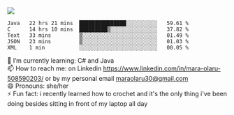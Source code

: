 

 <img align="center" src="https://github-readme-stats.vercel.app/api?username=MaraxD&theme=github_dark&show_icons=true&count_private=true"/>
 <br/>

<!--START_SECTION:waka-->

```text
Java   22 hrs 21 mins  ███████████████░░░░░░░░░░   59.61 %
C      14 hrs 10 mins  █████████▒░░░░░░░░░░░░░░░   37.82 %
Text   33 mins         ▒░░░░░░░░░░░░░░░░░░░░░░░░   01.49 %
JSON   23 mins         ▒░░░░░░░░░░░░░░░░░░░░░░░░   01.03 %
XML    1 min           ░░░░░░░░░░░░░░░░░░░░░░░░░   00.05 %
```

<!--END_SECTION:waka-->
<!--[![willianrod's wakatime stats](https://github-readme-stats.vercel.app/api/wakatime?username=MaraxD)](https://github.com/anuraghazra/github-readme-stats)-->

🌱 I’m currently learning: C# and Java <br/>
📫 How to reach me: on Linkedin https://www.linkedin.com/in/mara-olaru-508590203/ or by my personal email maraolaru30@gmail.com <br/>
😄 Pronouns: she/her <br/>
⚡ Fun fact: i recently learned how to crochet and it's the only thing i've been doing besides sitting in front of my laptop all day <br/>
 
